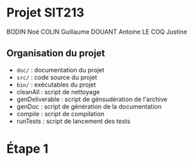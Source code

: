 # Projet SIT213

BODIN Noé
COLIN Guillaume
DOUANT Antoine
LE COQ Justine

## Organisation du projet

 - `doc/` : documentation du projet
 - `src/` : code source du projet
 - `bin/` : exécutables du projet
 - cleanAll : script de nettoyage
 - genDeliverable : script de génsudération de l'archive
 - genDoc : script de génération de la documentation
 - compile : script de compilation
 - runTests : script de lancement des tests

# Étape 1

